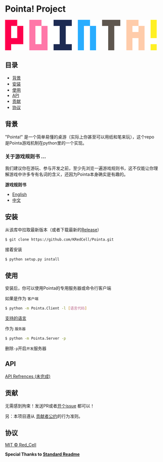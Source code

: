 # Pointa! Project

![Pointa!](./Pointa_Scaled.png)

## 目录

- [背景](#背景)
- [安装](#安装)
- [使用](#使用)
- [API](#api)
- [贡献](#贡献)
- [协议](#协议)

## 背景
"Pointa!" 是一个简单易懂的桌游（实际上你甚至可以用纸和笔来玩），这个repo是Pointa游戏机制在python里的一个实现。


### 关于游戏规则书 ...
我们建议你在游玩、参与开发之前，至少先浏览一遍游戏规则书，这不仅能让你理解游戏中许多专有名词的含义，还因为Pointa本身确实是有趣的。

**游戏规则书**
- [English](./GameInstruction.md)
- [中文](./GameInstruction_ZH.md)

## 安装

从该库中拉取最新版本（或者下载最新的[Release](https://github.com/KRedCell/Pointa/releases)）
```sh
$ git clone https://github.com/KRedCell/Pointa.git
```
接着安装
```sh
$ python setup.py install
```

## 使用

安装后，你可以使用Pointa的专用服务器或命令行客户端

如果是作为 `客户端`
```sh
$ python -m Pointa.Client -l [语言代码]
```
[支持的语言](./SupportedLanguages.md)

作为 `服务器`
```sh
$ python -m Pointa.Server -p
```
删除`-p`开启`开发`服务器 


## API
[API Refrences (未完成)](./Pointa_Web_API_Refrences.md)

## 贡献
无需感到拘束！发送PR或者[开个issue](https://github.com/KRedCell/Pointa/issues/new) 都可以！

另：本项目遵从 [贡献者公约](http://contributor-covenant.org/version/1/3/0/)的行为准则。

## 协议

[MIT © Red_Cell](../LICENSE)

**Special Thanks to [Standard Readme](https://github.com/RichardLitt/standard-readme)**